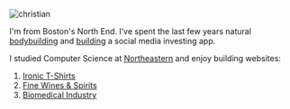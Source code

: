 ![christian](https://raw.githubusercontent.com/chris-cattz-22/chris-cattz-22.github.io/49e0ee6ddbe73bc8bede45f61b4380a90becdba9/me.jpeg)

I'm from Boston's North End. I’ve spent the last few years natural [bodybuilding](https://www.instagram.com/zorbbrah/) and [building](https://gethype.webflow.io/) a social media investing app. 

I studied Computer Science at [Northeastern](https://huntnewsnu.com/74975/campus/northeastern-undergraduate-applications-surge-breaking-record-2024/#:~:text=According%20to%20NGN%2C%20the%20number,is%20also%20expected%20to%20drop.) and enjoy building websites:
1. [Ironic T-Shirts](https://vril.shop/)
2. [Fine Wines & Spirits](https://deec90-17.myshopify.com/)
3. [Biomedical Industry](https://www.ais-imaging.com/)
